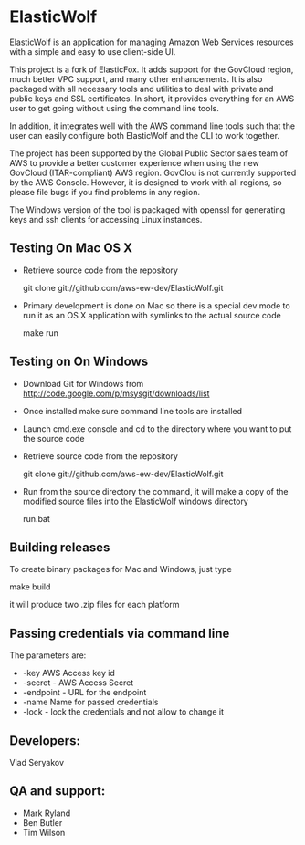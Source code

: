 # ElasticWolf

ElasticWolf is an application for managing Amazon Web Services resources with a simple and
easy to use client-side UI.

This project is a fork of ElasticFox. It adds support for the GovCloud region, much better
VPC support, and many other enhancements. It is also packaged with all necessary tools and
utilities to deal with private and public keys and SSL certificates. In short, it provides
everything for an AWS user to get going without using the command line tools.

In addition, it integrates well with the AWS command line tools such that the user can
easily configure both ElasticWolf and the CLI to work together.

The project has been supported by the Global Public Sector sales team of AWS to provide a
better customer experience when using the new GovCloud (ITAR-compliant) AWS region.
GovClou is not currently supported by the AWS Console.  However, it is designed to work
with all regions, so please file bugs if you find problems in any region.

The Windows version of the tool is packaged with openssl for generating keys and ssh
clients for accessing Linux instances.

## Testing On Mac OS X

   *  Retrieve source code from the repository

       git clone git://github.com/aws-ew-dev/ElasticWolf.git

   * Primary development is done on Mac so there is a special dev mode to run it as
     an OS X application with symlinks to the actual source code

       make run

## Testing on On Windows

   * Download Git for Windows from http://code.google.com/p/msysgit/downloads/list

   * Once installed make sure command line tools are installed

   * Launch cmd.exe console and cd to the directory where you want to put the source code

   * Retrieve source code from the repository

       git clone git://github.com/aws-ew-dev/ElasticWolf.git

   * Run from the source directory the command, it will make a copy of the modified
     source files into the ElasticWolf windows directory 

       run.bat

## Building releases

 To create binary packages for Mac and Windows, just type

  make build

 it will produce two .zip files for each platform

## Passing credentials via command line

 The parameters are:

 * -key AWS Access key id
 * -secret - AWS Access Secret
 * -endpoint - URL for the endpoint
 * -name Name for passed credentials
 * -lock - lock the credentials and not allow to change it

## Developers:
  Vlad Seryakov

## QA and support:
 * Mark Ryland
 * Ben Butler
 * Tim Wilson

